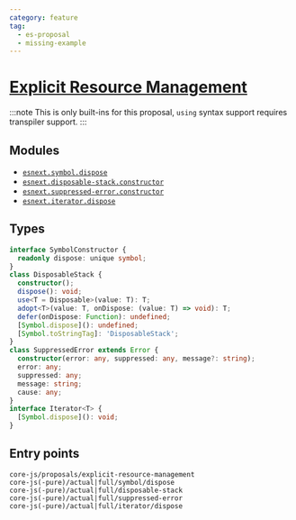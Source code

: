 ```yaml
---
category: feature
tag:
  - es-proposal
  - missing-example
---
```


# [Explicit Resource Management](https://github.com/tc39/proposal-explicit-resource-management)

:::note
This is only built-ins for this proposal, `using` syntax support requires transpiler support.
:::

## Modules

- [`esnext.symbol.dispose`](https://github.com/zloirock/core-js/blob/master/packages/core-js/modules/esnext.symbol.dispose.js)
- [`esnext.disposable-stack.constructor`](https://github.com/zloirock/core-js/blob/master/packages/core-js/modules/esnext.disposable-stack.constructor.js)
- [`esnext.suppressed-error.constructor`](https://github.com/zloirock/core-js/blob/master/packages/core-js/modules/esnext.suppressed-error.constructor.js)
- [`esnext.iterator.dispose`](https://github.com/zloirock/core-js/blob/master/packages/core-js/modules/esnext.iterator.dispose.js)

## Types

```ts
interface SymbolConstructor {
  readonly dispose: unique symbol;
}
class DisposableStack {
  constructor();
  dispose(): void;
  use<T = Disposable>(value: T): T;
  adopt<T>(value: T, onDispose: (value: T) => void): T;
  defer(onDispose: Function): undefined;
  [Symbol.dispose](): undefined;
  [Symbol.toStringTag]: 'DisposableStack';
}
class SuppressedError extends Error {
  constructor(error: any, suppressed: any, message?: string);
  error: any;
  suppressed: any;
  message: string;
  cause: any;
}
interface Iterator<T> {
  [Symbol.dispose](): void;
}
```

## Entry points

```
core-js/proposals/explicit-resource-management
core-js(-pure)/actual|full/symbol/dispose
core-js(-pure)/actual|full/disposable-stack
core-js(-pure)/actual|full/suppressed-error
core-js(-pure)/actual|full/iterator/dispose
```
